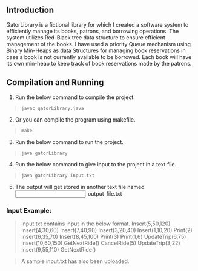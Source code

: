 ## Introduction
GatorLibrary is a fictional library for which I created a software system to efficiently manage its
books, patrons, and borrowing operations. The system utilizes Red-Black tree data structure to
ensure efficient management of the books. I have used a priority Queue mechanism using Binary
Min-Heaps as data Structures for managing book reservations in case a book is not currently
available to be borrowed. Each book will have its own min-heap to keep track of book reservations
made by the patrons.

## Compilation and Running

1. Run the below command to compile the project.
> `javac gatorLibrary.java`
2. Or you can compile the program using makefile.
> `make`
3. Run the below command to run the project.
> `java gatorLibrary`
4. Run the below command to give input to the project in a text file.
> `java gatorLibrary input.txt`
5. The output will get stored in another text file named <input>_output_file.txt

### Input Example:
> Input.txt contains input in the below format.
Insert(5,50,120)
Insert(4,30,60)
Insert(7,40,90)
Insert(3,20,40)
Insert(1,10,20)
Print(2)
Insert(6,35,70)
Insert(8,45,100)
Print(3)
Print(1,6)
UpdateTrip(6,75)
Insert(10,60,150)
GetNextRide()
CancelRide(5)
UpdateTrip(3,22)
Insert(9,55,110)
GetNextRide()

> A sample input.txt has also been uploaded.

